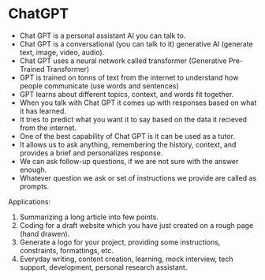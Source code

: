 # ChatGPT

- Chat GPT is a personal assistant AI you can talk to.
- Chat GPT is a conversational (you can talk to it) generative AI (generate text, image, video, audio).
- Chat GPT uses a neural network called transformer (Generative Pre-Trained Transformer)
- GPT is trained on tonns of text from the internet to understand how people communicate (use words and sentences)
- GPT learns about different topics, context, and words fit together.
- When you talk with Chat GPT it comes up with responses based on what it has learned.
- It tries to predict what you want it to say based on the data it recieved from the internet.
- One of the best capability of Chat GPT is it can be used as a tutor.
- It allows us to ask anything, remembering the history, context, and provides a brief and personalizes response.
- We can ask follow-up questions, if we are not sure with the answer enough.
- Whatever question we ask or set of instructions we provide are called as prompts.

Applications:
1. Summarizing a long article into few points.
2. Coding for a draft website which you have just created on a rough page (hand drawen).
3. Generate a logo for your project, providing some instructions, constraints, formattings, etc.
4. Everyday writing, content creation, learning, mock interview, tech support, development, personal research assistant.
